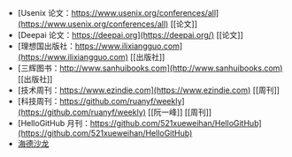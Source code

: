 - [Usenix 论文：https://www.usenix.org/conferences/all](https://www.usenix.org/conferences/all) [[论文]]
- [Deepai 论文：https://deepai.org](https://deepai.org/) [[论文]]
- [理想国出版社：https://www.ilixiangguo.com](https://www.ilixiangguo.com) [[出版社]]
- [三辉图书：http://www.sanhuibooks.com](http://www.sanhuibooks.com) [[出版社]]
- [技术周刊：https://www.ezindie.com](https://www.ezindie.com) [[周刊]]
- [科技周刊：https://github.com/ruanyf/weekly](https://github.com/ruanyf/weekly) [[阮一峰]] [[周刊]]
- [HelloGitHub 月刊：https://github.com/521xueweihan/HelloGitHub](https://github.com/521xueweihan/HelloGitHub)
- [海德沙龙](http://headsalon.org)